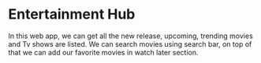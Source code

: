 # Entertainment Hub

In this web app, we can get all the new release, upcoming, trending movies and Tv shows are listed.
We can search movies using search bar, on top of that we can add our favorite movies in watch later section.
